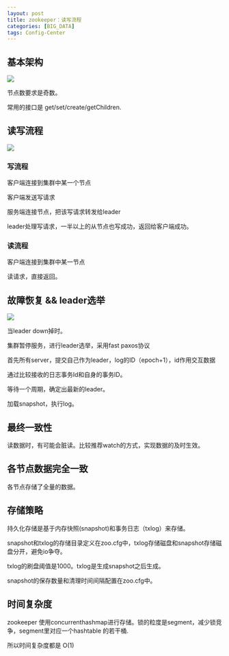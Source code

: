 ```yaml
---
layout: post
title: zookeeper：读写流程
categories: [BIG_DATA]
tags: Config-Center 
---
```


## 基本架构 ##

![](https://tangcong.github.io/images/myblog/zkservice.jpg)

节点数要求是奇数。

常用的接口是 get/set/create/getChildren.

## 读写流程 ##
![](http://blog.pic.xiaokui.io/429d6246100a1529d1fa84ac0854f426)

### 写流程 ###

客户端连接到集群中某一个节点

客户端发送写请求

服务端连接节点，把该写请求转发给leader

leader处理写请求，一半以上的从节点也写成功，返回给客户端成功。


### 读流程 ###
客户端连接到集群中某一节点

读请求，直接返回。


## 故障恢复 && leader选举 ##
![](http://blog.pic.xiaokui.io/1eda39769fedacddb8ffe7f386be4000)

当leader down掉时。

集群暂停服务，进行leader选举，采用fast paxos协议

首先所有server，提交自己作为leader，log的ID（epoch+1），id作用交互数据

通过比较接收的日志事务Id和自身的事务ID。

等待一个周期，确定出最新的leader。

加载snapshot，执行log。


## 最终一致性 ##

读数据时，有可能会脏读。比较推荐watch的方式，实现数据的及时生效。



## 各节点数据完全一致 ##

各节点存储了全量的数据。


## 存储策略 ##
持久化存储是基于内存快照(snapshot)和事务日志（txlog）来存储。

snapshot和txlog的存储目录定义在zoo.cfg中，txlog存储磁盘和snapshot存储磁盘分开，避免io争夺。

txlog的刷盘阈值是1000。txlog是生成snapshot之后生成。

snapshot的保存数量和清理时间间隔配置在zoo.cfg中。


## 时间复杂度 ##

zookeeper 使用concurrenthashmap进行存储。锁的粒度是segment，减少锁竞争，segment里对应一个hashtable 的若干桶.

所以时间复杂度都是 O(1)